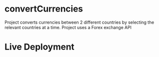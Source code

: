 # convertCurrencies

Project converts currencies between 2 different countries by selecting the relevant countries at a time. Project uses a Forex exchange API


# Live Deployment
